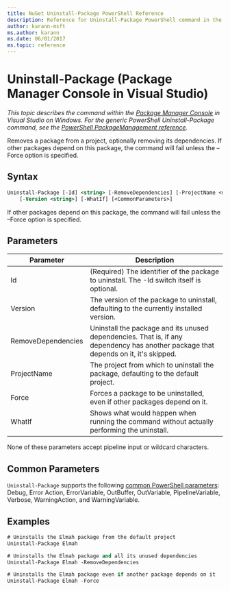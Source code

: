 ```yaml
---
title: NuGet Uninstall-Package PowerShell Reference
description: Reference for Uninstall-Package PowerShell command in the NuGet Package Manager Console in Visual Studio.
author: karann-msft
ms.author: karann
ms.date: 06/01/2017
ms.topic: reference
---
```


# Uninstall-Package (Package Manager Console in Visual Studio)

*This topic describes the command within the [Package Manager Console](../../consume-packages/install-use-packages-powershell.md) in Visual Studio on Windows. For the generic PowerShell Uninstall-Package command, see the [PowerShell PackageManagement reference](/powershell/module/packagemanagement/?view=powershell-6).*

Removes a package from a project, optionally removing its dependencies. If other packages depend on this package, the command will fail unless the –Force option is specified.

## Syntax

```ps
Uninstall-Package [-Id] <string> [-RemoveDependencies] [-ProjectName <string>] [-Force]
    [-Version <string>] [-WhatIf] [<CommonParameters>]
```

If other packages depend on this package, the command will fail unless the –Force option is specified.

## Parameters

| Parameter | Description |
| --- | --- |
| Id | (Required) The identifier of the package to uninstall. The -Id switch itself is optional. |
| Version | The version of the package to uninstall, defaulting to the currently installed version. |
| RemoveDependencies | Uninstall the package and its unused dependencies. That is, if any dependency has another package that depends on it, it's skipped. |
| ProjectName | The project from which to uninstall the package, defaulting to the default project. |
| Force | Forces a package to be uninstalled, even if other packages depend on it. |
| WhatIf | Shows what would happen when running the command without actually performing the uninstall. |

None of these parameters accept pipeline input or wildcard characters.

## Common Parameters

`Uninstall-Package` supports the following [common PowerShell parameters](/powershell/module/microsoft.powershell.core/about/about_commonparameters): Debug, Error Action, ErrorVariable, OutBuffer, OutVariable, PipelineVariable, Verbose, WarningAction, and WarningVariable.

## Examples

```ps
# Uninstalls the Elmah package from the default project
Uninstall-Package Elmah

# Uninstalls the Elmah package and all its unused dependencies
Uninstall-Package Elmah -RemoveDependencies 

# Uninstalls the Elmah package even if another package depends on it
Uninstall-Package Elmah -Force
```